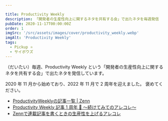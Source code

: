 ```yaml
---

title: Productivity Weekly
description: 「開発者の生産性向上に関するネタを共有する会」で出たネタを毎週発信
pubDate: 2020-11-17T00:00:00Z
order: 1
imgSrc: '/src/assets/images/cover/productivity_weekly.webp'
imgAlt: 'Productivity Weekly'
tags:
  - Pickup ⭐️
  - サイボウズ
---
```


（だいたい）毎週、Productivity Weekly という「開発者の生産性向上に関するネタを共有する会」で出たネタを発信しています。

2020 年 11 月から始めており、2022 年 11 月で 2 周年を迎えました。
褒めてください。

- [ProductivityWeeklyの記事一覧 | Zenn](https://zenn.dev/topics/productivityweekly?order=latest)
- [Productivity Weekly 記事 1 周年 🎉 〜続けてみてのアレコレ〜](https://zenn.dev/korosuke613/articles/productivity-weekly-1st-aniversary)
- [Zennで連載記事を書くときの生産性を上げるアレコレ](https://zenn.dev/korosuke613/articles/easy-generate-pw-article)
